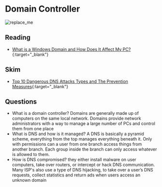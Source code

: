 # Domain Controller

![replace_me](https://codeworks.blob.core.windows.net/public/assets/img/illustrations/placeholder.svg)

## Reading

- [What is a Windows Domain and How Does It Affect My PC?](https://www.howtogeek.com/194069/what-is-a-windows-domain-and-how-does-it-affect-my-pc/){:target="_blank"}

## Skim

- [Top 10 Dangerous DNS Attacks Types and The Prevention Measures](https://cybersecuritynews.com/dns-attacks/){:target="_blank"}

## Questions
- What is a domain controller?
Domains are generally made up of computers on the same local network. Domains provide network administrators with a way to manage a large number of PCs and control them from one place
- What is DNS and how is it managed?
A DNS is basically a pyramid scheme, everything from the top manages everything beneath it. Only with permissions can a user from one branch access things from another branch. Each group inside the branch can only access whatever is allowed to them. 
- How is DNS compromised?
they either install malware on user computers, take over routers, or intercept or hack DNS communication. Many ISP's also use a type of DNS hijacking, to take over a user’s DNS requests, collect statistics and return ads when users access an unknown domain